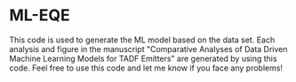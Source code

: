 # ML-EQE
This code is used to generate the ML model based on the data set. 
Each analysis and figure in the manuscript "Comparative Analyses of Data Driven Machine Learning Models for TADF Emitters" are generated by using this code.
Feel free to use this code and let me know if you face any problems!
